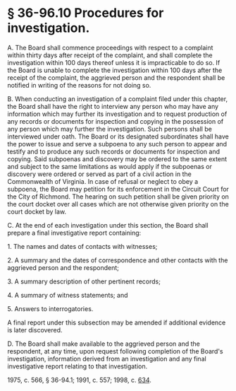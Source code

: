 # § 36-96.10 Procedures for investigation.

<p>A. The Board shall commence proceedings with respect to a complaint within thirty days after receipt of the complaint, and shall complete the investigation within 100 days thereof unless it is impracticable to do so. If the Board is unable to complete the investigation within 100 days after the receipt of the complaint, the aggrieved person and the respondent shall be notified in writing of the reasons for not doing so.</p><p>B. When conducting an investigation of a complaint filed under this chapter, the Board shall have the right to interview any person who may have any information which may further its investigation and to request production of any records or documents for inspection and copying in the possession of any person which may further the investigation. Such persons shall be interviewed under oath. The Board or its designated subordinates shall have the power to issue and serve a subpoena to any such person to appear and testify and to produce any such records or documents for inspection and copying. Said subpoenas and discovery may be ordered to the same extent and subject to the same limitations as would apply if the subpoenas or discovery were ordered or served as part of a civil action in the Commonwealth of Virginia. In case of refusal or neglect to obey a subpoena, the Board may petition for its enforcement in the Circuit Court for the City of Richmond. The hearing on such petition shall be given priority on the court docket over all cases which are not otherwise given priority on the court docket by law.</p><p>C. At the end of each investigation under this section, the Board shall prepare a final investigative report containing:</p><p>1. The names and dates of contacts with witnesses;</p><p>2. A summary and the dates of correspondence and other contacts with the aggrieved person and the respondent;</p><p>3. A summary description of other pertinent records;</p><p>4. A summary of witness statements; and</p><p>5. Answers to interrogatories.</p><p>A final report under this subsection may be amended if additional evidence is later discovered.</p><p>D. The Board shall make available to the aggrieved person and the respondent, at any time, upon request following completion of the Board's investigation, information derived from an investigation and any final investigative report relating to that investigation.</p><p>1975, c. 566, § 36-94.1; 1991, c. 557; 1998, c. <a href='http://lis.virginia.gov/cgi-bin/legp604.exe?981+ful+CHAP0634'>634</a>.</p>